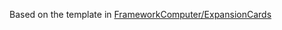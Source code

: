 
Based on the template in [FrameworkComputer/ExpansionCards](https://github.com/FrameworkComputer/ExpansionCards)
